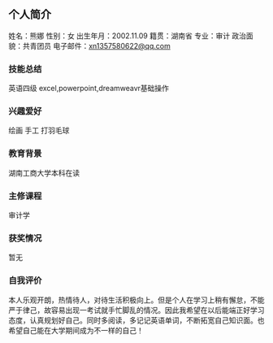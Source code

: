 ## 个人简介
姓名：熊娜                                                                                                                                                                         性别：女                                                                                                                                                                             出生年月：2002.11.09                                                                                                                                                               籍贯：湖南省                                                                                                                                                                         专业：审计                                                                                                                                                                         政治面貌：共青团员                                                                                                                                                                    电子邮件：xn1357580622@qq.com  
### 技能总结
英语四级   excel,powerpoint,dreamweavr基础操作

### 兴趣爱好
绘画  手工 打羽毛球

### 教育背景
湖南工商大学本科在读

### 主修课程
审计学

### 获奖情况
暂无

### 自我评价
本人乐观开朗，热情待人，对待生活积极向上。但是个人在学习上稍有懈怠，不能严于律己，故容易出现一考试就手忙脚乱的情况。因此我希望在以后能端正好学习态度，认真规划好自己。同时多阅读，多记记英语单词，不断拓宽自己知识面。也希望自己能在大学期间成为不一样的自己！
